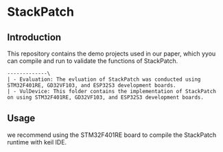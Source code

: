 # StackPatch

## Introduction
This repository contains the demo projects used in our paper, which yyou can compile and run to validate the functions of StackPatch. 
 

```
-------------\
| - Evaluation: The evluation of StackPatch was conducted using STM32F401RE, GD32VF103, and ESP32S3 development boards.
| - VulDevice: This folder contains the implementation of StackPatch on using STM32F401RE, GD32VF103, and ESP32S3 development boards. 
```
 
## Usage
we recommend using the STM32F401RE board to compile the StackPatch runtime with keil IDE.